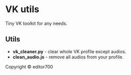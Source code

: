 # VK utils

Tiny VK toolkit for any needs.

## Utils

* **vk_cleaner.py** - clear whole VK profile except audios.
* **clean_audio.js** - remove all audios from your profile.

Copyright &copy; editor700